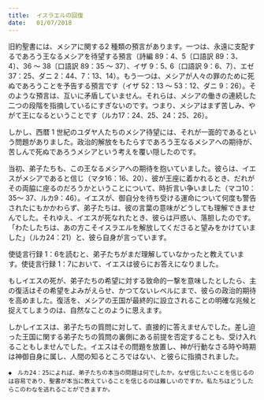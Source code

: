 ```yaml
---
title:  イスラエルの回復
date:   01/07/2018
---
```


旧約聖書には、メシアに関する2 種類の預言があります。一つは、永遠に支配するであろう王なるメシアを待望する預言（詩編 89：4、5〔口語訳 89：3、4〕、36 ～ 38〔口語訳 89：35 ～ 37〕、イザ 9：5､ 6〔口語訳 9：6、7〕、エゼ 37：25、ダニ 2：44、7：13、14）。もう一つは、メシアが人々の罪のために死ぬであろうことを予告する預言です（イザ 52：13 ～ 53：12、ダニ 9：26）。そのような預言は、互いに矛盾していません。それらは、メシアの働きの連続した二つの段階を指摘しているにすぎないのです。つまり、メシアはまず苦しみ、やがて王になるということです（ルカ17：24、25、24：25、26）。

しかし、西暦 1 世紀のユダヤ人たちのメシア待望には、それが一面的であるという問題がありました。政治的解放をもたらすであろう王なるメシアへの期待が、苦しんで死ぬであろうメシアという考えを覆い隠したのです。

当初、弟子たちも、この王なるメシアへの期待を抱いていました。彼らは、イエスがメシアであると信じ（マタ16：16、20）、彼が王座に着かれるとき、だれがその両脇に座るのだろうかということについて、時折言い争いました（マコ10：35～ 37、ルカ9：46）。イエスが、御自分を待ち受ける運命について何度も警告されたにもかかわらず、弟子たちは、彼の言葉の意味がどうしても理解できませんでした。それゆえ、イエスが死なれたとき、彼らは戸惑い、落胆したのです。「わたしたちは、あの方こそイスラエルを解放してくださると望みをかけていました」（ルカ24：21）と、彼ら自身が言っています。

使徒言行録 1：6を読むと、弟子たちがまだ理解していなかったと教えています。使徒言行録 1：7において、イエスは彼らにお答えになりました。

もしイエスの死が、弟子たちの希望に対する致命的一撃を意味したとしたら、主の復活はその希望をよみがえらせ、かつてないレベルにまで、彼らの政治的期待を高めました。復活を、メシアの王国が最終的に設立されることの明確な兆候と捉えてしまうのは、自然なことのように思えます。

しかしイエスは、弟子たちの質問に対して、直接的に答えませんでした。差し迫った王国に関する弟子たちの質問の裏側にある前提を否定することも、受け入れることもしませんでした。イエスはその問題を放置し、神が行動なさる時や時期は神御自身に属し、人間の知るところではない、と彼らに指摘されました。

`◆　ルカ24：25によれば、弟子たちの本当の問題は何でしたか。なぜ信じたいことを信じるのは容易であり、聖書が本当に教えていることを信じるのは難しいのですか。私たちはどうしたらこのわなを逃れることができますか。`